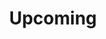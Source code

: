 ---
title: "Upcoming"
address: "test"
postalCode: "75000"
city: ""
label: ""
when: 2019-09-17
description: ""
photos: ""
draft: true
important: false
association: ""
upcoming: true
---